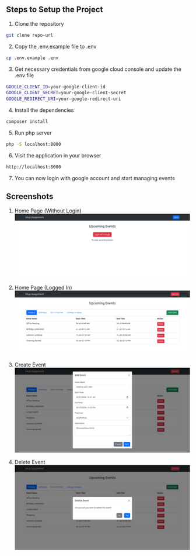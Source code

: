 ## Steps to Setup the Project
1. Clone the repository
```bash
git clone repo-url
```
2. Copy the .env.example file to .env
```bash
cp .env.example .env
```
3. Get necessary credentials from google cloud console and update the .env file
```bash
GOOGLE_CLIENT_ID=your-google-client-id
GOOGLE_CLIENT_SECRET=your-google-client-secret
GOOGLE_REDIRECT_URI=your-google-redirect-uri
```
4. Install the dependencies
```bash
composer install
```
5. Run php server
```bash
php -S localhost:8000
```
6. Visit the application in your browser
```bash
http://localhost:8000
```
7. You can now login with google account and start managing events

## Screenshots
1. Home Page (Without Login)
![Home Page (Without Login)](screenshots/home-without-login.png)

2. Home Page (Logged In)
![Home Page (Logged In)](screenshots/home-loggedin.png)

3. Create Event
![Create Event](screenshots/create-event.png)

4. Delete Event
![Delete Event](screenshots/delete-event.png)